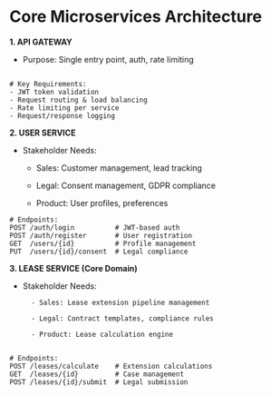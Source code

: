 # Core Microservices Architecture

**1. API GATEWAY**

- Purpose: Single entry point, auth, rate limiting
```

# Key Requirements:
- JWT token validation
- Request routing & load balancing
- Rate limiting per service
- Request/response logging
```
**2. USER SERVICE**

- Stakeholder Needs:

    - Sales: Customer management, lead tracking

    - Legal: Consent management, GDPR compliance

    - Product: User profiles, preferences
```
# Endpoints:
POST /auth/login          # JWT-based auth
POST /auth/register       # User registration  
GET  /users/{id}          # Profile management
PUT  /users/{id}/consent  # Legal compliance
```
**3. LEASE SERVICE (Core Domain)**

- Stakeholder Needs:

        - Sales: Lease extension pipeline management

        - Legal: Contract templates, compliance rules

        - Product: Lease calculation engine
```

# Endpoints:
POST /leases/calculate    # Extension calculations
GET  /leases/{id}         # Case management
POST /leases/{id}/submit  # Legal submission

```
